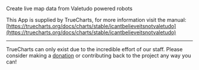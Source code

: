 Create live map data from Valetudo powered robots

This App is supplied by TrueCharts, for more information visit the manual: [https://truecharts.org/docs/charts/stable/icantbelieveitsnotvaletudo](https://truecharts.org/docs/charts/stable/icantbelieveitsnotvaletudo)

---

TrueCharts can only exist due to the incredible effort of our staff.
Please consider making a [donation](https://truecharts.org/docs/about/sponsor) or contributing back to the project any way you can!
